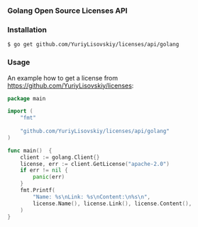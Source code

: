 ### Golang Open Source Licenses API

### Installation
```
$ go get github.com/YuriyLisovskiy/licenses/api/golang
```
### Usage

An example how to get a license from https://github.com/YuriyLisovskiy/licenses:

```go
package main

import (
	"fmt"
	
	"github.com/YuriyLisovskiy/licenses/api/golang"
)

func main()  {
	client := golang.Client{}
	license, err := client.GetLicense("apache-2.0")
	if err != nil {
		panic(err)
	}
	fmt.Printf(
		"Name: %s\nLink: %s\nContent:\n%s\n",
		license.Name(), license.Link(), license.Content(),
	)
}
```
